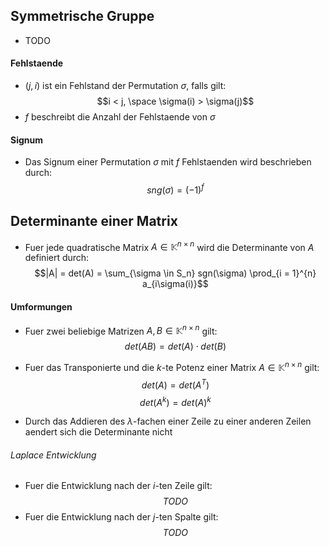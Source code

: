 ## Symmetrische Gruppe
- TODO
#### Fehlstaende
- $(j, i)$ ist ein Fehlstand der Permutation $\sigma$, falls gilt:
$$i < j, \space \sigma(i) > \sigma(j)$$
- $f$ beschreibt die Anzahl der Fehlstaende von $\sigma$
#### Signum
- Das Signum einer Permutation $\sigma$ mit $f$ Fehlstaenden wird beschrieben durch:
$$sng(\sigma) = (-1)^f$$
## Determinante einer Matrix
- Fuer jede quadratische Matrix $A \in \mathbb{K}^{n \times n}$ wird die Determinante von $A$ definiert durch:
$$|A| = det(A) = \sum_{\sigma \in S_n} sgn(\sigma) \prod_{i = 1}^{n} a_{i\sigma(i)}$$
#### Umformungen
- Fuer zwei beliebige Matrizen $A, B \in \mathbb{K}^{n \times n}$ gilt:
$$det(AB) = det(A) \cdot det(B)$$
- Fuer das Transponierte und die $k$-te Potenz einer Matrix $A \in \mathbb{K}^{n \times n}$ gilt:
$$det(A) = det(A^T)$$
$$det(A^k) = det(A)^k$$

- Durch das Addieren des $\lambda$-fachen einer Zeile zu einer anderen Zeilen aendert sich die Determinante nicht
###### Laplace Entwicklung
- Fuer die Entwicklung nach der $i$-ten Zeile gilt:
$$TODO$$
- Fuer die Entwicklung nach der $j$-ten Spalte gilt:
$$TODO$$